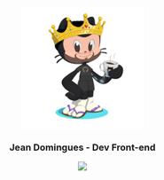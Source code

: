 
<p align="center">
  <img width="220" align="center" src="https://github.com/Jean-Domingues/Jean-Domingues/blob/master/avatar.png" />
   
  <h3 align="center">Jean Domingues - Dev Front-end </h3>
</p>  

<p align="center">
  <a href="https://www.linkedin.com/in/jeandomingues-desenvolvedor-react-front-end/">
  <img src="https://img.shields.io/badge/-LinkedIn-blue?style=flat-square&logo=Linkedin&logoColor=white&link=https://www.linkedin.com/in/jeandomingues-desenvolvedor-react-front-end/" />
</a>
</p>
